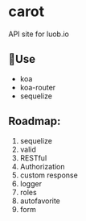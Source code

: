 # carot

API site for luob.io

## Use

* koa
* koa-router
* sequelize

## Roadmap:

1. sequelize
2. valid
3. RESTful
4. Authorization
5. custom response
6. logger
7. roles
8. autofavorite
9. form
